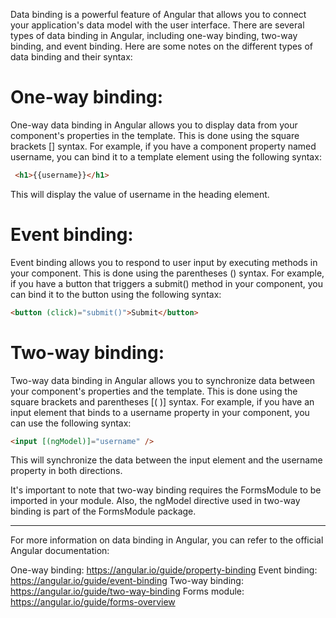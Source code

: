 Data binding is a powerful feature of Angular that allows you to connect your application's data model with the user interface. There are several types of data binding in Angular, including one-way binding, two-way binding, and event binding. Here are some notes on the different types of data binding and their syntax:

# One-way binding: 

One-way data binding in Angular allows you to display data from your component's properties in the template. This is done using the square brackets [] syntax. For example, if you have a component property named username, you can bind it to a template element using the following syntax:

```html
 <h1>{{username}}</h1>
```
 
This will display the value of username in the heading element.

# Event binding: 
Event binding allows you to respond to user input by executing methods in your component. This is done using the parentheses () syntax. For example, if you have a button that triggers a submit() method in your component, you can bind it to the button using the following syntax: 

```html
<button (click)="submit()">Submit</button>
```

# Two-way binding: 
Two-way data binding in Angular allows you to synchronize data between your component's properties and the template. This is done using the square brackets and parentheses [( )] syntax. For example, if you have an input element that binds to a username property in your component, you can use the following syntax: 

```html
<input [(ngModel)]="username" />
``` 

This will synchronize the data between the input element and the username property in both directions.

It's important to note that two-way binding requires the FormsModule to be imported in your module. Also, the ngModel directive used in two-way binding is part of the FormsModule package.

---

For more information on data binding in Angular, you can refer to the official Angular documentation:

One-way binding: https://angular.io/guide/property-binding
Event binding: https://angular.io/guide/event-binding
Two-way binding: https://angular.io/guide/two-way-binding
Forms module: https://angular.io/guide/forms-overview
